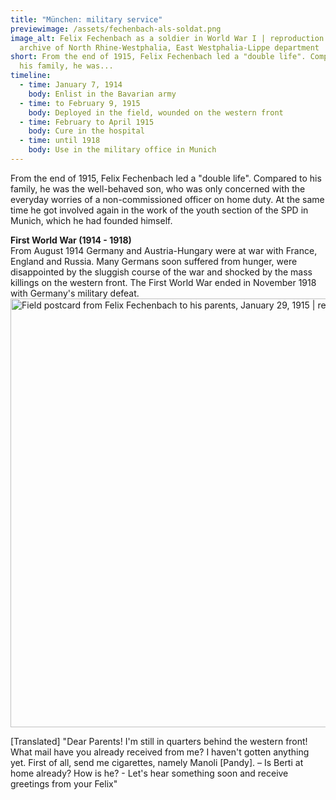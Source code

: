 ```yaml
---
title: "München: military service"
previewimage: /assets/fechenbach-als-soldat.png
image_alt: Felix Fechenbach as a soldier in World War I | reproduction | State
  archive of North Rhine-Westphalia, East Westphalia-Lippe department
short: From the end of 1915, Felix Fechenbach led a "double life". Compared to
  his family, he was...
timeline:
  - time: January 7, 1914
    body: Enlist in the Bavarian army
  - time: to February 9, 1915
    body: Deployed in the field, wounded on the western front
  - time: February to April 1915
    body: Cure in the hospital
  - time: until 1918
    body: Use in the military office in Munich
---
```

From the end of 1915, Felix Fechenbach led a "double life". Compared to his family, he was the well-behaved son, who was only concerned with the everyday worries of a non-commissioned officer on home duty. At the same time he got involved again in the work of the youth section of the SPD in Munich, which he had founded himself.

<InformationBox>
<strong>First World War (1914 - 1918)</strong>
<br/>
From August 1914 Germany and Austria-Hungary were at war with France, England and Russia. Many Germans soon suffered from hunger, were disappointed by the sluggish course of the war and shocked by the mass killings on the western front. The First World War ended in November 1918 with Germany's military defeat.
</InformationBox>

<Image src="/assets/feldpostkarte.png" alt="Field postcard from Felix Fechenbach to his parents, January 29, 1915 | reproduction | Munich City Archives" width="1051" height="686" />

[Translated] "Dear Parents! I'm still in quarters behind the western front! What mail have you already received from me? I haven't gotten anything yet. First of all, send me cigarettes, namely Manoli [Pandy]. – Is Berti at home already? How is he? - Let's hear something soon and receive greetings from your Felix"
